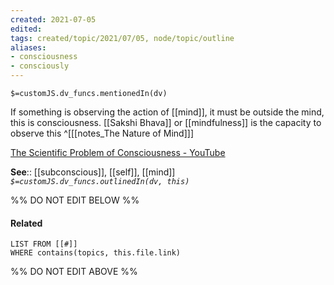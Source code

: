 ```yaml
---
created: 2021-07-05
edited: 
tags: created/topic/2021/07/05, node/topic/outline
aliases:
- consciousness
- consciously
---
```

`$=customJS.dv_funcs.mentionedIn(dv)`

If something is observing the action of [[mind]], it must be outside the mind, this is consciousness. [[Sakshi Bhava]] or [[mindfulness]] is the capacity to observe this 
^[[[notes_The Nature of Mind]]]

[The Scientific Problem of Consciousness - YouTube](https://www.youtube.com/watch?v=CJhSSPO8Ulk)

**See**:: [[subconscious]], [[self]], [[mind]]
*`$=customJS.dv_funcs.outlinedIn(dv, this)`*

%% DO NOT EDIT BELOW %%
#### Related 
```dataview
LIST FROM [[#]]
WHERE contains(topics, this.file.link)
```
%% DO NOT EDIT ABOVE %%
